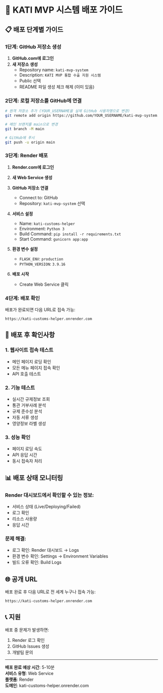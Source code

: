 # 🚀 KATI MVP 시스템 배포 가이드

## 📋 배포 단계별 가이드

### 1단계: GitHub 저장소 생성

1. **GitHub.com에 로그인**
2. **새 저장소 생성**
   - Repository name: `kati-mvp-system`
   - Description: `KATI MVP 통합 수출 지원 시스템`
   - Public 선택
   - README 파일 생성 체크 해제 (이미 있음)

### 2단계: 로컬 저장소를 GitHub에 연결

```bash
# 원격 저장소 추가 (YOUR_USERNAME을 실제 GitHub 사용자명으로 변경)
git remote add origin https://github.com/YOUR_USERNAME/kati-mvp-system.git

# 메인 브랜치를 main으로 변경
git branch -M main

# GitHub에 푸시
git push -u origin main
```

### 3단계: Render 배포

1. **Render.com에 로그인**
2. **새 Web Service 생성**
3. **GitHub 저장소 연결**
   - Connect to: GitHub
   - Repository: `kati-mvp-system` 선택

4. **서비스 설정**
   - Name: `kati-customs-helper`
   - Environment: `Python 3`
   - Build Command: `pip install -r requirements.txt`
   - Start Command: `gunicorn app:app`

5. **환경 변수 설정**
   - `FLASK_ENV`: `production`
   - `PYTHON_VERSION`: `3.9.16`

6. **배포 시작**
   - Create Web Service 클릭

### 4단계: 배포 확인

배포가 완료되면 다음 URL로 접속 가능:
```
https://kati-customs-helper.onrender.com
```

## 🔧 배포 후 확인사항

### 1. 웹사이트 접속 테스트
- 메인 페이지 로딩 확인
- 모든 메뉴 페이지 접속 확인
- API 호출 테스트

### 2. 기능 테스트
- 실시간 규제정보 조회
- 통관 거부사례 분석
- 규제 준수성 분석
- 자동 서류 생성
- 영양정보 라벨 생성

### 3. 성능 확인
- 페이지 로딩 속도
- API 응답 시간
- 동시 접속자 처리

## 📊 배포 상태 모니터링

### Render 대시보드에서 확인할 수 있는 정보:
- 서비스 상태 (Live/Deploying/Failed)
- 로그 확인
- 리소스 사용량
- 응답 시간

### 문제 해결:
- 로그 확인: Render 대시보드 → Logs
- 환경 변수 확인: Settings → Environment Variables
- 빌드 오류 확인: Build Logs

## 🌐 공개 URL

배포 완료 후 다음 URL로 전 세계 누구나 접속 가능:
```
https://kati-customs-helper.onrender.com
```

## 📞 지원

배포 중 문제가 발생하면:
1. Render 로그 확인
2. GitHub Issues 생성
3. 개발팀 문의

---

**배포 완료 예상 시간**: 5-10분  
**서비스 유형**: Web Service  
**플랫폼**: Render  
**도메인**: kati-customs-helper.onrender.com 